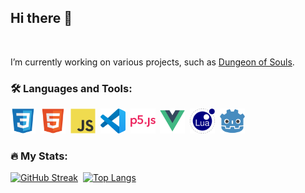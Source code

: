 ## Hi there 👋
<img src="https://komarev.com/ghpvc/?username=Yrahcaz7&style=flat&color=lightgrey" alt=""/>

I’m currently working on various projects, such as [Dungeon of Souls](https://github.com/Yrahcaz7/Dungeon-of-Souls).

### :hammer_and_wrench: Languages and Tools:
<img src="https://github.com/devicons/devicon/blob/master/icons/css3/css3-original.svg" title="CSS3" alt="CSS3" width="40" height="40"/>&nbsp;
<img src="https://github.com/devicons/devicon/blob/master/icons/html5/html5-original.svg" title="HTML5" alt="HTML5" width="40" height="40"/>&nbsp;
<img src="https://github.com/devicons/devicon/blob/master/icons/javascript/javascript-original.svg" title="JavaScript" alt="JavaScript" width="40" height="40"/>&nbsp;
<img src="https://github.com/devicons/devicon/blob/master/icons/vscode/vscode-original.svg" title="VScode" alt="VScode" width="40" height="40"/>&nbsp;
<img src="https://github.com/devicons/devicon/blob/master/icons/p5js/p5js-original.svg" title="p5.js" alt="p5.js" width="40" height="40"/>&nbsp;
<img src="https://github.com/devicons/devicon/blob/master/icons/vuejs/vuejs-original.svg" title="Vue.js" alt="Vue.js" width="40" height="40"/>&nbsp;
<img src="https://github.com/devicons/devicon/blob/master/icons/lua/lua-original.svg" title="Lua" alt="Lua" width="40" height="40"/>&nbsp;
<img src="https://github.com/devicons/devicon/blob/master/icons/godot/godot-original.svg" title="Godot" alt="Godot" width="40" height="40"/>

### :fire: My Stats:
[![GitHub Streak](https://streak-stats.demolab.com?user=Yrahcaz7&theme=transparent)](https://git.io/streak-stats)&nbsp;
[![Top Langs](https://github-readme-stats.vercel.app/api/top-langs/?username=Yrahcaz7&theme=transparent&layout=compact)](https://github.com/anuraghazra/github-readme-stats)
